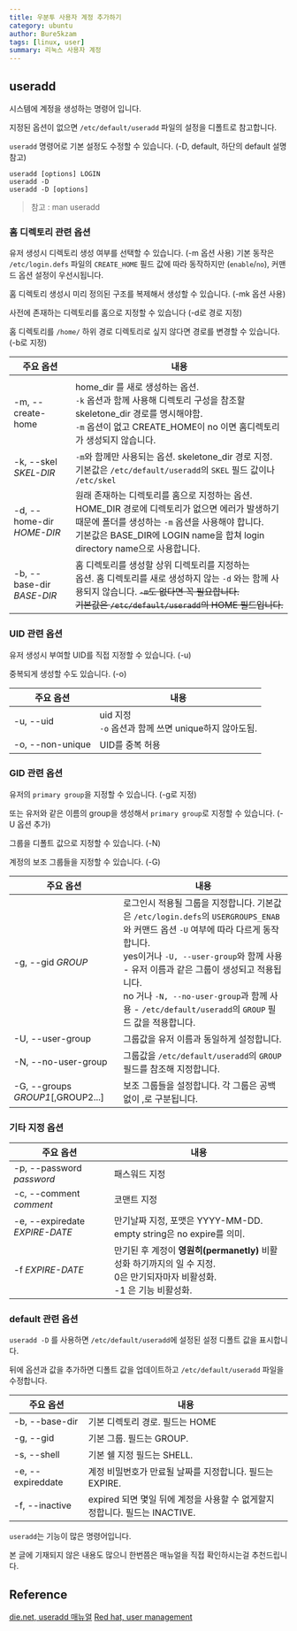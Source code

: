 ```yaml
---
title: 우분투 사용자 계정 추가하기 
category: ubuntu
author: Bure5kzam
tags: [linux, user]
summary: 리눅스 사용자 계정 
---
```



## useradd

시스템에 계정을 생성하는 명령어 입니다.

지정된 옵션이 없으면 `/etc/default/useradd` 파일의 설정을 디폴트로 참고합니다.

`useradd` 명령어로 기본 설정도 수정할 수 있습니다. (-D, default, 하단의 default 설명 참고)


```
useradd [options] LOGIN
useradd -D
useradd -D [options]
```

> 참고 : man useradd 


### 홈 디렉토리 관련 옵션

유저 생성시 디렉토리 생성 여부를 선택할 수 있습니다. (-m 옵션 사용)  기본 동작은 `/etc/login.defs` 파일의 `CREATE_HOME` 필드 값에 따라  동작하지만 (`enable`/`no`), 커맨드 옵션 설정이 우선시됩니다.

홈 디렉토리 생성시 미리 정의된 구조를 복제해서 생성할 수 있습니다. (-mk 옵션 사용)

사전에 존재하는 디렉토리를 홈으로 지정할 수 있습니다 (-d로 경로 지정)

홈 디렉토리를 `/home/` 하위 경로 디렉토리로 싶지 않다면 경로를 변경할 수 있습니다. (-b로 지정)



| 주요 옵션                 | 내용                                                                                                                                                                                                                                                                                                          |
| ------------------------- | ------------------------------------------------------------------------------------------------------------------------------------------------------------------------------------------------------------------------------------------------------------------------------------------------------------- |
|                           |                                                                                                                                                                                                                                                                                                               |
| -m, --create-home         | home_dir 를 새로 생성하는 옵션. <br/> `-k` 옵션과 함께 사용해 디렉토리 구성을 참조할 skeletone_dir 경로를 명시해야함.  <br/> `-m` 옵션이 없고 CREATE_HOME이 no 이면 홈디렉토리가 생성되지 않습니다.                                                                                                           |
| -k, --skel  _SKEL-DIR_    | `-m`와 함께만 사용되는 옵션. skeletone_dir 경로 지정. <br/> 기본값은 `/etc/default/useradd`의 `SKEL` 필드 값이나 `/etc/skel`                                                                                                                                                                                  |
| -d, --home-dir _HOME-DIR_ | 원래 존재하는 디렉토리를 홈으로 지정하는 옵션. HOME_DIR 경로에 디렉토리가 없으면 에러가 발생하기 때문에 폴더를 생성하는 `-m` 옵션을 사용해야 합니다.<br/> 기본값은 BASE_DIR에 LOGIN name을 합쳐 login directory name으로 사용합니다.                                                                          |
| -b, --base-dir _BASE-DIR_ | 홈 디렉토리를 생성할 상위 디렉토리를 지정하는 <br> 옵션. 홈 디렉토리를 새로 생성하지 않는 `-d` 와는 함께 사용되지 않습니다.                                                                                         ~~`-m`도 없다면 꼭 필요합니다. <br/> 기본값은 `/etc/default/useradd`의 HOME 필드입니다.~~ |


### UID 관련 옵션

유저 생성시 부여할 UID를 직접 지정할 수 있습니다. (-u)

중복되게 생성할 수도 있습니다. (-o)

| 주요 옵션        | 내용                                                      |
| ---------------- | --------------------------------------------------------- |
| -u, --uid        | uid 지정 <br/> `-o` 옵션과 함께 쓰면 unique하지 않아도됨. |
| -o, --non-unique | UID를 중복 허용                                           |


### GID 관련 옵션

유저의 `primary group`을 지정할 수 있습니다. (-g로 지정)

또는 유저와 같은 이름의 group을 생성해서 `primary group`로 지정할 수 있습니다. (-U 옵션 추가)

그룹을 디폴트 값으로 지정할 수 있습니다. (-N)

계정의 보조 그룹들을 지정할 수 있습니다. (-G)


| 주요 옵션                         | 내용                                                                                                                                                                                                                                                                                                                                       |
| --------------------------------- | ------------------------------------------------------------------------------------------------------------------------------------------------------------------------------------------------------------------------------------------------------------------------------------------------------------------------------------------ |
| -g, --gid _GROUP_                 | 로그인시 적용될 그룹을 지정합니다. 기본값은 `/etc/login.defs`의 `USERGROUPS_ENAB`와 커맨드 옵션 `-U` 여부에 따라 다르게 동작합니다. <br/> yes이거나 `-U, --user-group`와 함께 사용 - 유저 이름과 같은 그룹이 생성되고 적용됩니다. <br/> no 거나 `-N, --no-user-group`과 함께 사용 - `/etc/default/useradd`의 `GROUP` 필드 값을 적용합니다. |
| -U, --user-group                  | 그룹값을 유저 이름과 동일하게 설정합니다.                                                                                                                                                                                                                                                                                                  |
| -N, --no-user-group               | 그룹값을 `/etc/default/useradd`의 `GROUP` 필드를 참조해 지정합니다.                                                                                                                                                                                                                                                                        |
| -G, --groups _GROUP1_[,GROUP2...] | 보조 그룹들을 설정합니다. 각 그룹은 공백없이 ,로 구분됩니다.                                                                                                                                                                                                                                                                               |


### 기타 지정 옵션


| 주요 옵션                      | 내용                                                                                                                                |
| ------------------------------ | ----------------------------------------------------------------------------------------------------------------------------------- |
| -p, --password _password_      | 패스워드 지정                                                                                                                       |
| -c, --comment _comment_        | 코맨트 지정                                                                                                                         |
| -e, --expiredate _EXPIRE-DATE_ | 만기날짜 지정, 포맷은 YYYY-MM-DD.<br/> empty string은 no expire를 의미.                                                             |
| -f _EXPIRE-DATE_               | 만기된 후 계정이 **영원히(permanetly)** 비활성화 하기까지의 일 수 지정. <br/> 0은 만기되자마자 비활성화. <br/> -1 은 기능 비활성화. |


### default 관련 옵션

`useradd -D` 를 사용하면 `/etc/default/useradd`에 설정된 설정 디폴트 값을 표시합니다.

뒤에 옵션과 값을 추가하면 디폴트 값을 업데이트하고 `/etc/default/useradd` 파일을 수정합니다.


| 주요 옵션         | 내용                                                                        |
| ----------------- | --------------------------------------------------------------------------- |
| -b, --base-dir    | 기본 디렉토리 경로. 필드는 HOME                                             |
| -g, --gid         | 기본 그룹. 필드는 GROUP.                                                    |
| -s, --shell       | 기본 쉘 지정 필드는 SHELL.                                                  |
| -e, --expireddate | 계정 비밀번호가 만료될 날짜를 지정합니다. 필드는 EXPIRE.                    |
| -f, --inactive    | expired 되면 몇일 뒤에 계정을 사용할 수 없게할지 정합니다. 필드는 INACTIVE. |


`useradd`는 기능이 많은 명령어입니다.

본 글에 기재되지 않은 내용도 많으니 한번쯤은 매뉴얼을 직접 확인하시는걸 추천드립니다.

## Reference

[die.net, useradd 매뉴얼](https://linux.die.net/man/8/useradd)
[Red hat, user management](https://access.redhat.com/documentation/ko-kr/red_hat_enterprise_linux/6/html/deployment_guide/s2-users-cl-tools)    
